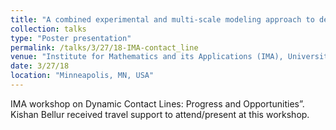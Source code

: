 ```yaml
---
title: "A combined experimental and multi-scale modeling approach to determine phase change coefficients of cryogenic propellants"
collection: talks
type: "Poster presentation"
permalink: /talks/3/27/18-IMA-contact_line
venue: "Institute for Mathematics and its Applications (IMA), University of Minnesota"
date: 3/27/18
location: "Minneapolis, MN, USA"
---
```


IMA workshop on Dynamic Contact Lines: Progress and Opportunities”. Kishan Bellur received travel support to attend/present at this workshop.

